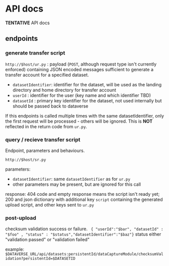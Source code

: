 # API docs

**TENTATIVE** API docs

## endpoints
### generate transfer script
`http://$host/ur.py` : payload (`POST`, although request type isn't currently enforced) containing JSON encoded messages sufficient to generate a transfer account for a specified dataset. 

- `datasetIdentifier`: identifier for the dataset, will be used as the landing directory and home directory for transfer account
- `userId` : identifier for the user (key name and which identifier TBD)
- `datasetId` : primary key identifier for the dataset, not used internally but should be passed back to dataverse

If this endpoints is called multiple times with the same datasetIdentifier, only the first request will be processed - others will be ignored.
This is **NOT** reflected in the return code from `ur.py`.


### query / recieve transfer script
Endpoint, parameters and behaviours.

`http://$host/sr.py`

parameters: 

- `datasetIdentifier`: same `datasetIdentifier` as for `ur.py`
- other parameters may be present, but are ignored for this call


response: 404 code and empty response means the script isn't ready yet; 200 and json dictionary with additional key `script` containing the generated upload script, and other keys sent to `ur.py`


### post-upload
checksum validation success or failure.
` { "userId":"$bar", "datasetId" : "$foo" , "status" : "$status","datasetIdentifier":"$baz"}`
status either "validation passed" or "validation failed"

example: `$DATAVERSE_URL/api/datasets:persistentId/dataCaptureModule/checksumValidation?persistentId=$DATASETID`

